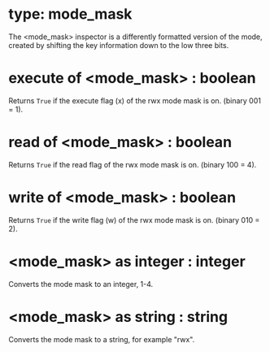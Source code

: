 # type: mode_mask

The &lt;mode_mask&gt; inspector is a differently formatted version of the mode, created by shifting the key information down to the low three bits.

# execute of &lt;mode_mask&gt; : boolean

Returns `True` if the execute flag (x) of the rwx mode mask is on. (binary 001 = 1).

# read of &lt;mode_mask&gt; : boolean

Returns `True` if the read flag of the rwx mode mask is on. (binary 100 = 4).

# write of &lt;mode_mask&gt; : boolean

Returns `True` if the write flag (w) of the rwx mode mask is on. (binary 010 = 2).

# &lt;mode_mask&gt; as integer : integer

Converts the mode mask to an integer, 1-4.

# &lt;mode_mask&gt; as string : string

Converts the mode mask to a string, for example "rwx".
